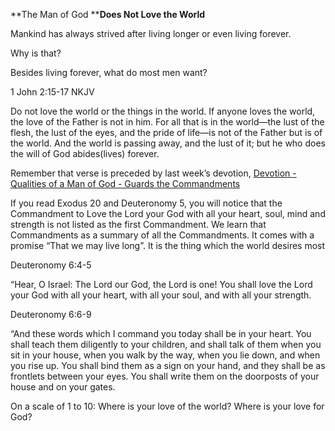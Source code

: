**The Man of God ****Does Not Love the World**

Mankind has always strived after living longer or even living forever.

Why is that?

Besides living forever, what do most men want?

1 John 2:15-17 NKJV

Do not love the world or the things in the world. If anyone loves the world, the love of the Father is not in him. For all that is in the world—the lust of the flesh, the lust of the eyes, and the pride of life—is not of the Father but is of the world. And the world is passing away, and the lust of it; but he who does the will of God abides(lives) forever.

Remember that verse is preceded by last week’s devotion, [Devotion - Qualities of a Man of God - Guards the Commandments](evernote:///view/10666323/s95/04fe1e86-65a1-4719-8180-3fffbac272c9/04fe1e86-65a1-4719-8180-3fffbac272c9/)

If you read Exodus 20 and Deuteronomy 5, you will notice that the Commandment to Love the Lord your God with all your heart, soul, mind and strength is not listed as the first Commandment. We learn that Commandments as a summary of all the Commandments. It comes with a promise “That we may live long”. It is the thing which the world desires most

Deuteronomy 6:4-5

“Hear, O Israel: The Lord our God, the Lord is one! You shall love the Lord your God with all your heart, with all your soul, and with all your strength.

Deuteronomy 6:6-9

“And these words which I command you today shall be in your heart. You shall teach them diligently to your children, and shall talk of them when you sit in your house, when you walk by the way, when you lie down, and when you rise up. You shall bind them as a sign on your hand, and they shall be as frontlets between your eyes. You shall write them on the doorposts of your house and on your gates.

On a scale of 1 to 10:
Where is your love of the world?
Where is your love for God?